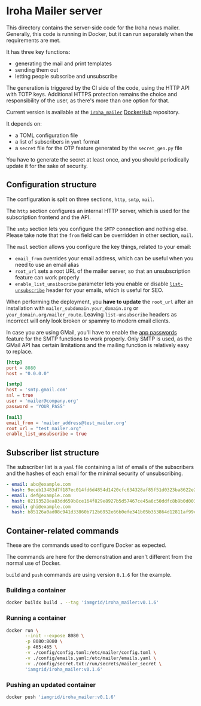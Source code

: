 # Iroha Mailer server

This directory contains the server-side code
for the Iroha news mailer.
Generally, this code is running in Docker, but it can run separately when the requirements are met.

It has three key functions:

* generating the mail and print templates
* sending them out
* letting people subscribe and unsubscribe

The generation is triggered by the CI side of the code, using the HTTP API with TOTP keys.
Additional HTTPS protection remains the choice and responsibility of the user,
as there's more than one option for that.

Current version is available at the [`iroha_mailer`](https://hub.docker.com/r/iamgrid/iroha_mailer) [DockerHub](https://hub.docker.com) repository.

It depends on:

* a TOML configuration file
* a list of subscribers in `yaml` format
* a `secret` file for the OTP feature generated by the `secret_gen.py` file

You have to generate the secret at least once,
and you should periodically update it for the sake of security.

## Configuration structure

The configuration is split on three sections, `http`, `smtp`, `mail`.

The `http` section configures an internal HTTP server, which is used
for the subscription frontend and the API.

The `smtp` section lets you configure the `SMTP` connection and nothing else.
Please take note that the `from` field can be overridden in other section, `mail`.

The `mail` section allows you configure the key things, related to your email:

* `email_from` overrides your email address, which can be useful when you need to use an email alias
* `root_url` sets a root URL of the mailer server, so that an unsubscription feature can work properly
* `enable_list_unsibscribe` parameter lets you
   enable or disable [`list-unsubscribe`](https://www.ietf.org/rfc/rfc2369.txt) header for your emails,
   which is useful for SEO.

When performing the deployment, you **have to update** the `root_url` after an installation with `mailer_subdomain.your_domain.org` or
`your_domain.org/mailer_route`. Leaving `list-unsubscribe` headers as incorrect will only
look broken or spammy to modern email clients.

In case you are using GMail, you'll have to enable the [app passwords](https://support.google.com/accounts/answer/185833?visit_id=638308904181091031-2425311013&p=InvalidSecondFactor&rd=1) feature for the SMTP functions to work properly. Only SMTP is used, as the GMail API has certain limitations and the mailing function is relatively easy to replace.

```toml
[http]
port = 8080
host = "0.0.0.0"

[smtp]
host = 'smtp.gmail.com'
ssl = true
user = 'mailer@company.org'
password = 'YOUR_PASS'

[mail]
email_from = 'mailer_address@test_mailer.org'
root_url = "test_mailer.org"
enable_list_unsubscribe = true
```

## Subscriber list structure

The subscriber list is a `yaml` file containing a list of emails of the subscribers
and the hashes of each email for the minimal security of unsubscribing.

```yaml
- email: abc@example.com
  hash: 9eceb13483d7f187ec014fd6d4854d1420cfc634328af85f51d0323ba8622e21
- email: def@example.com
  hash: 02193528ea83dd659b8ce164f829e8927b5d57467ce45a6c50ddfc8b9b0d003a
- email: ghi@example.com
  hash: b85126a0ad08c941d33860b712b6952e66b0efe341b05b353864d12811af99c8
```

## Container-related commands

These are the commands used to configure Docker as expected.

The commands are here for the demonstration and aren't
different from the normal use of Docker.

`build` and `push` commands are using version `0.1.6` for the example.

### Building a container

```bash
docker buildx build . --tag 'iamgrid/iroha_mailer:v0.1.6'
```

### Running a container

```bash
docker run \
       --init --expose 8080 \
       -p 8080:8080 \
       -p 465:465 \
       -v ./config/config.toml:/etc/mailer/config.toml \
       -v ./config/emails.yaml:/etc/mailer/emails.yaml \
       -v ./config/secret.txt:/run/secrets/mailer_secret \
       'iamgrid/iroha_mailer:v0.1.6'
```

### Pushing an updated container

```bash
docker push 'iamgrid/iroha_mailer:v0.1.6'
```
